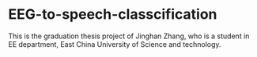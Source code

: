 # EEG-to-speech-classcification
This is the graduation thesis project of Jinghan Zhang, who is a student in EE department, East China University of Science and technology.
